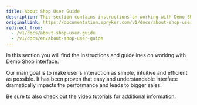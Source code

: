 ```yaml
---
title: About Shop User Guide
description: This section contains instructions on working with Demo Shop interface.
originalLink: https://documentation.spryker.com/v1/docs/about-shop-user-guide
redirect_from:
  - /v1/docs/about-shop-user-guide
  - /v1/docs/en/about-shop-user-guide
---
```



In this section you will find the instructions and guidelines on working with Demo Shop interface.

Our main goal is to make user's interaction as simple, intuitive and efficient as possible. It has been proven that easy and understandable interface dramatically impacts the performance and leads to bigger sales.

Be sure to also check out the [video tutorials](/docs/scos/dev/about-spryker/201811.0/videos-and-webinars/spryker-videos.html) for additional information.

